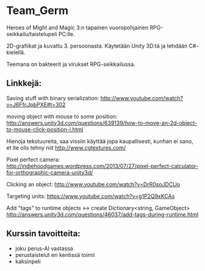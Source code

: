 <h1>Team_Germ</h1>

Heroes of Might and Magic 3:n tapainen vuoropohjainen RPG-seikkailu/taistelupeli PC:lle.

2D-grafiikat ja kuvattu 3. persoonasta. Käytetään Unity 3D:tä ja tehdään C#-kielellä.

Teemana on bakteerit ja virukset RPG-seikkailussa.


<h2>Linkkejä:</h2>

Saving stuff with binary serialization:
http://www.youtube.com/watch?v=J6FfcJpbPXE#t=302

moving object with mouse to some position:
http://answers.unity3d.com/questions/639139/how-to-move-an-2d-object-to-mouse-click-position-i.html


Hienoja tekstuureita, saa vissiin käyttää jopa kaupallisesti, kunhan ei sano, et ite olis tehny niit
http://www.cgtextures.com/

Pixel perfect camera:
http://indiehoodgames.wordpress.com/2013/07/27/pixel-perfect-calculator-for-orthographic-camera-unity3d/

Clicking an object:
http://www.youtube.com/watch?v=DrR0soJDCUo

Targeting units:
https://www.youtube.com/watch?v=g1P2Q9xKCAs

Add "tags" to runtime objects <-> create Dictionary<string, GameObject>
http://answers.unity3d.com/questions/46037/add-tags-during-runtime.html

<h2>Kurssin tavoitteita:</h2>

- joku perus-AI vastassa
- perustaistelut eri kentissä toimii
- kaksinpeli
